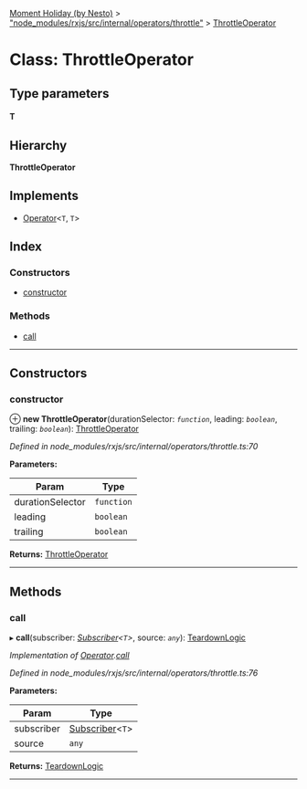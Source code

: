 [Moment Holiday (by Nesto)](../README.md) > ["node_modules/rxjs/src/internal/operators/throttle"](../modules/_node_modules_rxjs_src_internal_operators_throttle_.md) > [ThrottleOperator](../classes/_node_modules_rxjs_src_internal_operators_throttle_.throttleoperator.md)

# Class: ThrottleOperator

## Type parameters
#### T 
## Hierarchy

**ThrottleOperator**

## Implements

* [Operator](../interfaces/_node_modules_rxjs_src_internal_operator_.operator.md)<`T`, `T`>

## Index

### Constructors

* [constructor](_node_modules_rxjs_src_internal_operators_throttle_.throttleoperator.md#constructor)

### Methods

* [call](_node_modules_rxjs_src_internal_operators_throttle_.throttleoperator.md#call)

---

## Constructors

<a id="constructor"></a>

###  constructor

⊕ **new ThrottleOperator**(durationSelector: *`function`*, leading: *`boolean`*, trailing: *`boolean`*): [ThrottleOperator](_node_modules_rxjs_src_internal_operators_throttle_.throttleoperator.md)

*Defined in node_modules/rxjs/src/internal/operators/throttle.ts:70*

**Parameters:**

| Param | Type |
| ------ | ------ |
| durationSelector | `function` |
| leading | `boolean` |
| trailing | `boolean` |

**Returns:** [ThrottleOperator](_node_modules_rxjs_src_internal_operators_throttle_.throttleoperator.md)

___

## Methods

<a id="call"></a>

###  call

▸ **call**(subscriber: *[Subscriber](_node_modules_rxjs_src_internal_subscriber_.subscriber.md)<`T`>*, source: *`any`*): [TeardownLogic](../modules/_node_modules_rxjs_src_internal_types_.md#teardownlogic)

*Implementation of [Operator](../interfaces/_node_modules_rxjs_src_internal_operator_.operator.md).[call](../interfaces/_node_modules_rxjs_src_internal_operator_.operator.md#call)*

*Defined in node_modules/rxjs/src/internal/operators/throttle.ts:76*

**Parameters:**

| Param | Type |
| ------ | ------ |
| subscriber | [Subscriber](_node_modules_rxjs_src_internal_subscriber_.subscriber.md)<`T`> |
| source | `any` |

**Returns:** [TeardownLogic](../modules/_node_modules_rxjs_src_internal_types_.md#teardownlogic)

___

